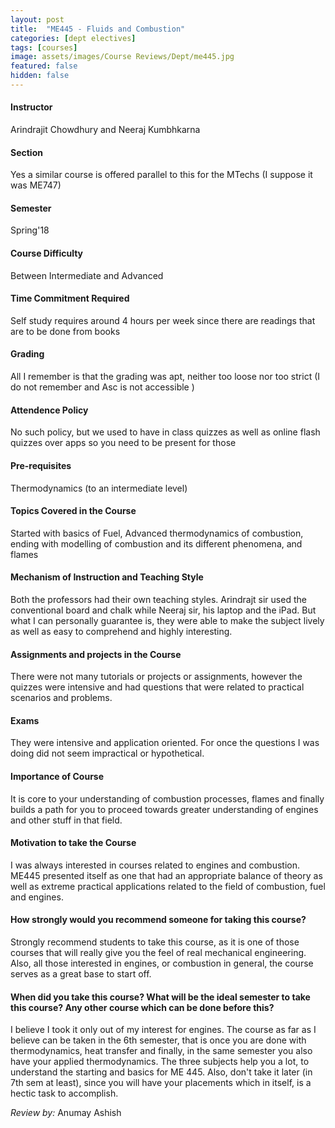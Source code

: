 ```yaml
---
layout: post
title:  "ME445 - Fluids and Combustion"
categories: [dept electives]
tags: [courses]
image: assets/images/Course Reviews/Dept/me445.jpg
featured: false
hidden: false
---
```


#### Instructor
Arindrajit Chowdhury and Neeraj Kumbhkarna

#### Section
Yes a similar course is offered parallel to this for the MTechs (I suppose it was ME747)

#### Semester
Spring'18

#### Course Difficulty
Between Intermediate and Advanced

#### Time Commitment Required
Self study requires around 4 hours per week since there are readings that are to be done from books

#### Grading
All I remember is that the grading was apt, neither too loose nor too strict (I do not remember and Asc is not accessible )

#### Attendence Policy
No such policy, but we used to have in class quizzes as well as online flash quizzes over apps so you need to be present for those 

#### Pre-requisites
Thermodynamics (to an intermediate level) 

#### Topics Covered in the Course
Started with basics of Fuel, Advanced thermodynamics of combustion, ending with modelling of combustion and its different phenomena, and flames

#### Mechanism of Instruction and Teaching Style
Both the professors had their own teaching styles. Arindrajt sir used the conventional board and chalk while Neeraj sir, his laptop and the iPad. But what I can personally guarantee is, they were able to make the subject lively as well as easy to comprehend and highly interesting.

#### Assignments and projects in the Course
There were not many tutorials or projects or assignments, however the quizzes were intensive and had questions that were related to practical scenarios and problems.

#### Exams
They were intensive and application oriented. For once the questions I was doing did not seem impractical or hypothetical.

#### Importance of Course
It is core to your understanding of combustion processes, flames and finally builds a path for you to proceed towards greater understanding of engines and other stuff in that field.

#### Motivation to take the Course
I was always interested in courses related to engines and combustion. ME445 presented itself as one that had an appropriate balance of theory as well as extreme practical applications related to the field of combustion, fuel and engines.

#### How strongly would you recommend someone for taking this course?
Strongly recommend students to take this course, as it is one of those courses that will really give you the feel of real mechanical engineering. Also, all those interested in engines, or combustion in general, the course serves as a great base to start off.

#### When did you take this course? What will be the ideal semester to take this course? Any other course which can be done before this?
I believe I took it only out of my interest for engines. The course as far as I believe can be taken in the 6th semester, that is once you are done with thermodynamics, heat transfer and finally, in the same semester you also have your applied thermodynamics. The three subjects help you a lot, to understand the starting and basics for ME 445. Also, don't take it later (in 7th sem at least), since you will have your placements which in itself, is a hectic task to accomplish.

*Review by:* Anumay Ashish
